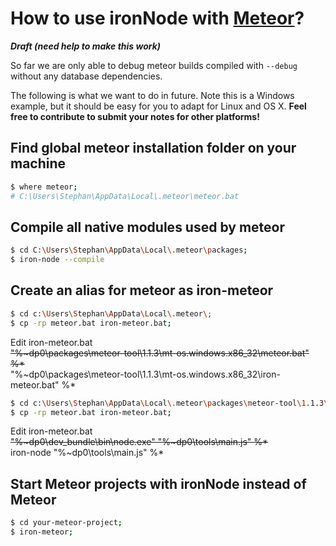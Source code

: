 # How to use ironNode with [Meteor](https://www.meteor.com/)?
***Draft (need help to make this work)***  


So far we are only able to debug meteor builds compiled with ```--debug``` without any database dependencies.  

The following is what we want to do in future. Note this is a Windows example, but it should be easy for you to adapt for Linux and OS X. **Feel free to contribute to submit your notes for other platforms!**


## Find global meteor installation folder on your machine
```bash
$ where meteor;
# C:\Users\Stephan\AppData\Local\.meteor\meteor.bat
```


## Compile all native modules used by meteor
```bash
$ cd C:\Users\Stephan\AppData\Local\.meteor\packages;
$ iron-node --compile
```

## Create an alias for meteor as iron-meteor
```bash
$ cd c:\Users\Stephan\AppData\Local\.meteor\;
$ cp -rp meteor.bat iron-meteor.bat;
```
Edit iron-meteor.bat  
~~"%~dp0\packages\meteor-tool\1.1.3\mt-os.windows.x86_32\meteor.bat" %*~~  
"%~dp0\packages\meteor-tool\1.1.3\mt-os.windows.x86_32\iron-meteor.bat" %*

```bash
$ cd c:\Users\Stephan\AppData\Local\.meteor\packages\meteor-tool\1.1.3\mt-os.windows.x86_32\; 
$ cp -rp meteor.bat iron-meteor.bat;
```
Edit iron-meteor.bat  
~~"%~dp0\dev_bundle\bin\node.exe" "%~dp0\tools\main.js" %*~~  
iron-node "%~dp0\tools\main.js" %*

## Start Meteor projects with ironNode instead of Meteor
```bash
$ cd your-meteor-project;
$ iron-meteor;
```